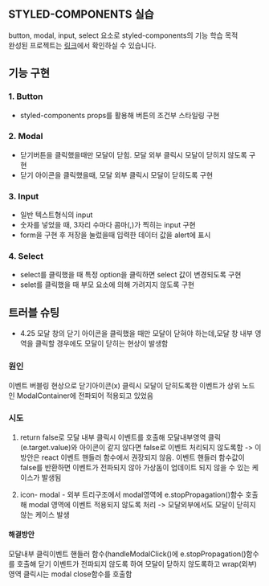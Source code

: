 ## STYLED-COMPONENTS 실습
button, modal, input, select 요소로 styled-components의 기능 학습 목적<br>
완성된 프로젝트는 [링크](https://styled-component-assignment-taupe.vercel.app/)에서 확인하실 수 있습니다.

## 기능 구현

### 1. Button
- styled-components props를 활용해 버튼의 조건부 스타일링 구현

### 2. Modal
- 닫기버튼을 클릭했을때만 모달이 닫힘. 모달 외부 클릭시 모달이 닫히지 않도록 구현
- 닫기 아이콘을 클릭했을때, 모달 외부 클릭시 모달이 닫히도록 구현
### 3. Input
- 일반 텍스트형식의 input
- 숫자를 넣었을 때, 3자리 수마다 콤마(,)가 찍히는 input 구현
- form을 구현 후 저장을 눌렀을때 입력한 데이터 값을 alert에 표시

### 4. Select
- select를 클릭했을 때 특정 option을 클릭하면 select 값이 변경되도록 구현
- selet를 클릭했을 때 부모 요소에 의해 가려지지 않도록 구현

## 트러블 슈팅
- 4.25 모달 창의 닫기 아이콘을 클릭했을 때만 모달이 닫혀야 하는데,모달 창 내부 영역을 클릭할 경우에도 모달이 닫히는 현상이 발생함
### 원인
이벤트 버블링 현상으로 닫기아이콘(x) 클릭시 모달이 닫히도록한 이벤트가 상위 노드인 ModalContainer에 전파되어 적용되고 있었음

### 시도 
1) return false로 모달 내부 클릭시 이벤트를 호출해 모달내부영역 클릭(e.target.value)와 아이콘이 같지 않다면 false로 이벤트 처리되지 않도록함
-> 이 방안은 react 이벤트 핸들러 함수에서 권장되지 않음. 이벤트 핸들러 함수값이 false를 반환하면 이벤트가 전파되지 않아 가상돔이 업데이트 되지 않을 수 있는 케이스가 발생됨

2) icon- modal - 외부 트리구조에서 modal영역에 e.stopPropagation()함수 호출해 modal 영역에 이벤트 적용되지 않도록 처리
-> 모달외부에서도 모달이 닫히지 않는 케이스 발생

 #### 해결방안
 모달내부 클릭이벤트 핸들러 함수(handleModalClick()에 e.stopPropagation()함수를 호출해 닫기 이벤트가 전파되지 않도록 하여 모달이 닫하지 않도록하고
 wrap(외부)영역 클릭시는 modal close함수를 호출함
 
